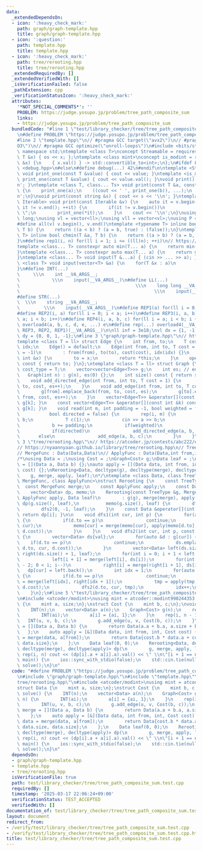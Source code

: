 ```yaml
---
data:
  _extendedDependsOn:
  - icon: ':heavy_check_mark:'
    path: graph/graph-template.hpp
    title: graph/graph-template.hpp
  - icon: ':question:'
    path: template.hpp
    title: template.hpp
  - icon: ':heavy_check_mark:'
    path: tree/rerooting.hpp
    title: tree/rerooting.hpp
  _extendedRequiredBy: []
  _extendedVerifiedWith: []
  _isVerificationFailed: false
  _pathExtension: cpp
  _verificationStatusIcon: ':heavy_check_mark:'
  attributes:
    '*NOT_SPECIAL_COMMENTS*': ''
    PROBLEM: https://judge.yosupo.jp/problem/tree_path_composite_sum
    links:
    - https://judge.yosupo.jp/problem/tree_path_composite_sum
  bundledCode: "#line 1 \"test/library_checker/tree/tree_path_composite_sum.test.cpp\"\
    \n#define PROBLEM \"https://judge.yosupo.jp/problem/tree_path_composite_sum\"\n\
    #line 2 \"template.hpp\"\n// #pragma GCC target(\"avx2\")\n// #pragma GCC optimize(\"\
    O3\")\n// #pragma GCC optimize(\"unroll-loops\")\n#include <bits/stdc++.h>\nusing\
    \ namespace std;\ntemplate <class T>\nconcept Streamable = requires(ostream os,\
    \ T &x) { os << x; };\ntemplate <class mint>\nconcept is_modint = requires(mint\
    \ &x) {\n    { x.val() } -> std::convertible_to<int>;\n};\n#ifdef LOCAL\n#include\
    \ <debug.hpp>\n#else\n#define debug(...) 42\n#endif\n\ntemplate <Streamable T>\
    \ void print_one(const T &value) { cout << value; }\ntemplate <is_modint T> void\
    \ print_one(const T &value) { cout << value.val(); }\nvoid print() { cout << '\\\
    n'; }\ntemplate <class T, class... Ts> void print(const T &a, const Ts &...b)\
    \ {\n    print_one(a);\n    ((cout << ' ', print_one(b)), ...);\n    cout << '\\\
    n';\n}\nvoid print(const string &s) { cout << s << '\\n'; }\ntemplate <ranges::range\
    \ Iterable> void print(const Iterable &v) {\n    auto it = v.begin();\n    for(;\
    \ it != v.end(); ++it) {\n        if(it != v.begin())\n            cout << \"\
    \ \";\n        print_one(*it);\n    }\n    cout << '\\n';\n}\nusing ll = long\
    \ long;\nusing vl = vector<ll>;\nusing vll = vector<vl>;\nusing P = pair<ll, ll>;\n\
    #define all(v) v.begin(), v.end()\ntemplate <typename T> inline bool chmax(T &a,\
    \ T b) {\n    return ((a < b) ? (a = b, true) : (false));\n}\ntemplate <typename\
    \ T> inline bool chmin(T &a, T b) {\n    return ((a > b) ? (a = b, true) : (false));\n\
    }\n#define rep1(i, n) for(ll i = 1; i <= ((ll)n); ++i)\n// https://trap.jp/post/1224/\n\
    template <class... T> constexpr auto min(T... a) {\n    return min(initializer_list<common_type_t<T...>>{a...});\n\
    }\ntemplate <class... T> constexpr auto max(T... a) {\n    return max(initializer_list<common_type_t<T...>>{a...});\n\
    }\ntemplate <class... T> void input(T &...a) { (cin >> ... >> a); }\ntemplate\
    \ <class T> void input(vector<T> &a) {\n    for(T &x : a)\n        cin >> x;\n\
    }\n#define INT(...)                                                          \
    \     \\\n    int __VA_ARGS__;                                               \
    \            \\\n    input(__VA_ARGS__)\n#define LL(...)                     \
    \                                           \\\n    long long __VA_ARGS__;   \
    \                                                  \\\n    input(__VA_ARGS__)\n\
    #define STR(...)                                                             \
    \  \\\n    string __VA_ARGS__;                                               \
    \         \\\n    input(__VA_ARGS__)\n#define REP1(a) for(ll i = 0; i < a; i++)\n\
    #define REP2(i, a) for(ll i = 0; i < a; i++)\n#define REP3(i, a, b) for(ll i =\
    \ a; i < b; i++)\n#define REP4(i, a, b, c) for(ll i = a; i < b; i += c)\n#define\
    \ overload4(a, b, c, d, e, ...) e\n#define rep(...) overload4(__VA_ARGS__, REP4,\
    \ REP3, REP2, REP1)(__VA_ARGS__)\n\nll inf = 3e18;\nvl dx = {1, -1, 0, 0};\nvl\
    \ dy = {0, 0, 1, -1};\n#line 3 \"graph/graph-template.hpp\"\n// https://ei1333.github.io/library/graph/graph-template.hpp\n\
    template <class T = ll> struct Edge {\n    int from, to;\n    T cost;\n    int\
    \ idx;\n    Edge() = default;\n    Edge(int from, int to, T cost = 1, int idx\
    \ = -1)\n        : from(from), to(to), cost(cost), idx(idx) {}\n    Edge &operator=(const\
    \ int &x) {\n        to = x;\n        return *this;\n    }\n    operator int()\
    \ const { return to; }\n};\ntemplate <class T = ll> struct Graph {\n    using\
    \ cost_type = T;\n    vector<vector<Edge<T>>> g;\n    int es; // edge_size\n \
    \   Graph(int n) : g(n), es(0) {};\n    int size() const { return ssize(g); }\n\
    \    void add_directed_edge(int from, int to, T cost = 1) {\n        g[from].emplace_back(from,\
    \ to, cost, es++);\n    }\n    void add_edge(int from, int to, T cost = 1) {\n\
    \        g[from].emplace_back(from, to, cost, es);\n        g[to].emplace_back(to,\
    \ from, cost, es++);\n    }\n    vector<Edge<T>> &operator[](const int &k) { return\
    \ g[k]; }\n    const vector<Edge<T>> &operator[](const int &k) const { return\
    \ g[k]; }\n    void read(int m, int padding = -1, bool weighted = false,\n   \
    \           bool directed = false) {\n        rep(i, m) {\n            int a,\
    \ b;\n            T c(1);\n            cin >> a >> b;\n            a += padding;\n\
    \            b += padding;\n            if(weighted)\n                cin >> c;\n\
    \            if(directed)\n                add_directed_edge(a, b, c);\n     \
    \       else\n                add_edge(a, b, c);\n        }\n    }\n};\n#line\
    \ 3 \"tree/rerooting.hpp\"\n// https://atcoder.jp/contests/abc222/editorial/2749\n\
    // https://nyaannyaan.github.io/library/tree/rerooting.hpp\n// TreeType : Graph<Cost>\n\
    // MergeFunc : Data(Data,Data)\n// ApplyFunc : Data(Data,int from,int to,Cost)\n\
    /*\nusing Data = ;\nusing Cost = ;\nGraph<Cost> g;\nData leaf = ;\nauto merge\
    \ = [](Data a, Data b) {};\nauto apply = [](Data data, int from, int to, Cost\
    \ cost) {};\nRerooting<Data, decltype(g), decltype(merge), decltype(apply)> dp(\n\
    \    g, merge, apply, leaf);\n*/\ntemplate <class Data, class TreeType, class\
    \ MergeFunc, class ApplyFunc>\nstruct Rerooting {\n    const TreeType &g;\n  \
    \  const MergeFunc merge;\n    const ApplyFunc apply;\n    const Data leaf;\n\
    \    vector<Data> dp, memo;\n    Rerooting(const TreeType &g, MergeFunc merge,\
    \ ApplyFunc apply, Data leaf)\n        : g(g), merge(merge), apply(apply), leaf(leaf),\
    \ dp(g.size(), leaf),\n          memo(g.size(), leaf) {\n        dfs1(0, -1);\n\
    \        dfs2(0, -1, leaf);\n    }\n    const Data &operator[](int i) const {\
    \ return dp[i]; }\n\n    void dfs1(int cur, int p) {\n        for(auto &d : g[cur])\
    \ {\n            if(d.to == p)\n                continue;\n            dfs1(d.to,\
    \ cur);\n            memo[cur] = merge(memo[cur], apply(memo[d.to], d.to, cur,\
    \ d.cost));\n        }\n    }\n    void dfs2(int cur, int p, const Data &val)\
    \ {\n        vector<Data> ds{val};\n        for(auto &d : g[cur]) {\n        \
    \    if(d.to == p)\n                continue;\n            ds.emplace_back(apply(memo[d.to],\
    \ d.to, cur, d.cost));\n        }\n        vector<Data> left(ds.size() + 1, leaf),\
    \ right(ds.size() + 1, leaf);\n        for(int i = 0; i + 1 < left.size(); i++)\n\
    \            left[i + 1] = merge(left[i], ds[i]);\n        for(int i = ssize(right)\
    \ - 2; 0 < i; i--)\n            right[i] = merge(right[i + 1], ds[i]);\n     \
    \   dp[cur] = left.back();\n        int idx = 1;\n        for(auto &d : g[cur])\
    \ {\n            if(d.to == p)\n                continue;\n            Data tmp\
    \ = merge(left[idx], right[idx + 1]);\n            tmp = apply(tmp, cur, d.to,\
    \ d.cost);\n            dfs2(d.to, cur, tmp);\n            idx++;\n        }\n\
    \    }\n};\n#line 5 \"test/library_checker/tree/tree_path_composite_sum.test.cpp\"\
    \n#include <atcoder/modint>\nusing mint = atcoder::modint998244353;\nstruct Data\
    \ {\n    mint a, size;\n};\nstruct Cost {\n    mint b, c;\n};\nvoid solve() {\n\
    \    INT(n);\n    vector<Data> a(n);\n    Graph<Cost> g(n);\n    rep(i, n) {\n\
    \        INT(ai);\n        a[i] = {ai, 1};\n    }\n    rep(i, n - 1) {\n     \
    \   INT(u, v, b, c);\n        g.add_edge(u, v, Cost(b, c));\n    }\n    auto merge\
    \ = [](Data a, Data b) {\n        return Data(a.a + b.a, a.size + b.size);\n \
    \   };\n    auto apply = [&](Data data, int from, int, Cost cost) {\n        data\
    \ = merge(data, a[from]);\n        return Data{cost.b * data.a + cost.c * data.size,\
    \ data.size};\n    };\n    Data leaf(0, 0);\n    Rerooting<Data, decltype(g),\
    \ decltype(merge), decltype(apply)> dp(\n        g, merge, apply, leaf);\n   \
    \ rep(i, n) cout << (dp[i].a + a[i].a).val() << \" \\n\"[i + 1 == n];\n}\n\nint\
    \ main() {\n    ios::sync_with_stdio(false);\n    std::cin.tie(nullptr);\n   \
    \ solve();\n}\n"
  code: "#define PROBLEM \"https://judge.yosupo.jp/problem/tree_path_composite_sum\"\
    \n#include \"graph/graph-template.hpp\"\n#include \"template.hpp\"\n#include \"\
    tree/rerooting.hpp\"\n#include <atcoder/modint>\nusing mint = atcoder::modint998244353;\n\
    struct Data {\n    mint a, size;\n};\nstruct Cost {\n    mint b, c;\n};\nvoid\
    \ solve() {\n    INT(n);\n    vector<Data> a(n);\n    Graph<Cost> g(n);\n    rep(i,\
    \ n) {\n        INT(ai);\n        a[i] = {ai, 1};\n    }\n    rep(i, n - 1) {\n\
    \        INT(u, v, b, c);\n        g.add_edge(u, v, Cost(b, c));\n    }\n    auto\
    \ merge = [](Data a, Data b) {\n        return Data(a.a + b.a, a.size + b.size);\n\
    \    };\n    auto apply = [&](Data data, int from, int, Cost cost) {\n       \
    \ data = merge(data, a[from]);\n        return Data{cost.b * data.a + cost.c *\
    \ data.size, data.size};\n    };\n    Data leaf(0, 0);\n    Rerooting<Data, decltype(g),\
    \ decltype(merge), decltype(apply)> dp(\n        g, merge, apply, leaf);\n   \
    \ rep(i, n) cout << (dp[i].a + a[i].a).val() << \" \\n\"[i + 1 == n];\n}\n\nint\
    \ main() {\n    ios::sync_with_stdio(false);\n    std::cin.tie(nullptr);\n   \
    \ solve();\n}\n"
  dependsOn:
  - graph/graph-template.hpp
  - template.hpp
  - tree/rerooting.hpp
  isVerificationFile: true
  path: test/library_checker/tree/tree_path_composite_sum.test.cpp
  requiredBy: []
  timestamp: '2025-03-17 22:06:24+09:00'
  verificationStatus: TEST_ACCEPTED
  verifiedWith: []
documentation_of: test/library_checker/tree/tree_path_composite_sum.test.cpp
layout: document
redirect_from:
- /verify/test/library_checker/tree/tree_path_composite_sum.test.cpp
- /verify/test/library_checker/tree/tree_path_composite_sum.test.cpp.html
title: test/library_checker/tree/tree_path_composite_sum.test.cpp
---
```

